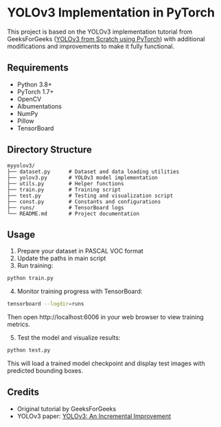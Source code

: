 # YOLOv3 Implementation in PyTorch

This project is based on the YOLOv3 implementation tutorial from GeeksForGeeks ([YOLOv3 from Scratch using PyTorch](https://www.geeksforgeeks.org/yolov3-from-scratch-using-pytorch/)) with additional modifications and improvements to make it fully functional.

## Requirements

- Python 3.8+
- PyTorch 1.7+
- OpenCV
- Albumentations
- NumPy
- Pillow
- TensorBoard

## Directory Structure

```
myyolov3/
├── dataset.py      # Dataset and data loading utilities
├── yolov3.py       # YOLOv3 model implementation
├── utils.py        # Helper functions
├── train.py        # Training script
├── test.py         # Testing and visualization script
├── const.py        # Constants and configurations
├── runs/           # TensorBoard logs
└── README.md       # Project documentation
```

## Usage

1. Prepare your dataset in PASCAL VOC format
2. Update the paths in main script
3. Run training:
```bash
python train.py
```

4. Monitor training progress with TensorBoard:
```bash
tensorboard --logdir=runs
```
Then open http://localhost:6006 in your web browser to view training metrics.

5. Test the model and visualize results:
```bash
python test.py
```
This will load a trained model checkpoint and display test images with predicted bounding boxes.

## Credits

- Original tutorial by GeeksForGeeks
- YOLOv3 paper: [YOLOv3: An Incremental Improvement](https://arxiv.org/abs/1804.02767)